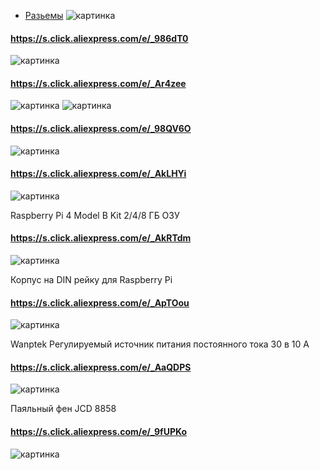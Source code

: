 * [Разьемы](https://s.click.aliexpress.com/e/_A7y6vY)
![картинка](https://github.com/White-SinSay/ali/blob/main/images/2021-07-17_14-51-56.png)

#### https://s.click.aliexpress.com/e/_986dT0
![картинка](https://github.com/White-SinSay/ali/blob/main/images/2021-07-17_14-52-48.png)

#### https://s.click.aliexpress.com/e/_Ar4zee
![картинка](https://github.com/White-SinSay/ali/blob/main/images/2021-07-17_14-54-03.png)
![картинка](https://github.com/White-SinSay/ali/blob/main/images/2021-07-17_14-54-32.png)

#### https://s.click.aliexpress.com/e/_98QV6O
![картинка](https://github.com/White-SinSay/ali/blob/main/images/2021-07-17_14-55-11.png)

#### https://s.click.aliexpress.com/e/_AkLHYi
![картинка](https://github.com/White-SinSay/ali/blob/main/images/2021-07-17_14-55-55.png)

Raspberry Pi 4 Model B Kit 2/4/8 ГБ ОЗУ
#### https://s.click.aliexpress.com/e/_AkRTdm
![картинка](https://github.com/White-SinSay/ali/blob/main/images/2021-07-20_09-39-00.png)

Корпус на DIN рейку для Raspberry Pi
#### https://s.click.aliexpress.com/e/_ApTOou
![картинка](https://github.com/White-SinSay/ali/blob/main/images/2021-07-20_09-40-13.png)

Wanptek Регулируемый источник питания постоянного тока 30 в 10 А
#### https://s.click.aliexpress.com/e/_AaQDPS
![картинка](https://github.com/White-SinSay/ali/blob/main/images/2021-07-20_09-41-23.png)

Паяльный фен JCD 8858
#### https://s.click.aliexpress.com/e/_9fUPKo
![картинка](https://github.com/White-SinSay/ali/blob/main/images/2021-07-20_09-44-08.png)
